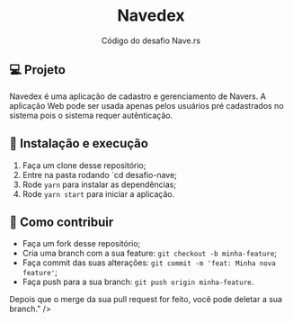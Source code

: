 <h1 align="center">
  Navedex
</h1>

<p align="center">Código do desafio Nave.rs</p>

## 💻 Projeto

Navedex é uma aplicação de cadastro e gerenciamento de Navers. A aplicação Web pode ser usada apenas pelos usuários pré cadastrados no sistema pois o sistema requer autênticação.

## 🚀 Instalação e execução

1. Faça um clone desse repositório;
2. Entre na pasta rodando `cd desafio-nave;
3. Rode `yarn` para instalar as dependências;
4. Rode `yarn start` para iniciar a aplicação.

## 🤔 Como contribuir

- Faça um fork desse repositório;
- Cria uma branch com a sua feature: `git checkout -b minha-feature`;
- Faça commit das suas alterações: `git commit -m 'feat: Minha nova feature'`;
- Faça push para a sua branch: `git push origin minha-feature`.

Depois que o merge da sua pull request for feito, você pode deletar a sua branch." />
